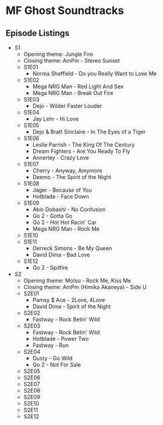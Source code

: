 # MF Ghost Soundtracks

## Episode Listings

* S1
  * Opening theme: Jungle Fire
  * Closing theme: AmPm - Stereo Sunset
  * S1E01
    * Norma Sheffield - Do you Really Want to Love Me
  * S1E02
    * Mega NRG Man - Red Light And Sex
    * Mega NRG Man - Break Out Fire
  * S1E03
    * Dejo - Wilder Faster Louder
  * S1E04
    * Jay Lehr - Hi Love
  * S1E05
    * Dejo & Bratt Sinclaire - In The Eyes of a Tiger
  * S1E06
    * Leslie Parrish - The King Of The Century
    * Dream Fighters - Are You Ready To Fly
    * Annerley - Crazy Love
  * S1E07
    * Cherry - Anyway, Amymore
    * Deemo - The Spirit of the Night
  * S1E08
    * Jager - Because of You
    * Hotblade - Face Down
  * S1E09
    * Akio Dobashi - No Confusion
    * Go 2 - Gotta Go
    * Go 2 - Hot Hot Racin' Car
    * Mega NRG Man - Rock Me
  * S1E10
  * S1E11
    * Derreck Simons - Be My Queen
    * David Dima - Bad Love
  * S1E12
    * Go 2 - Spitfire
* S2
  * Opening theme: Motsu - Rock Me, Kiss Me
  * Closing theme: AmPm (Himika Akaneya) - Side U
  * S2E01
    * Pamsy $ Ace - 2Love, 4Love
    * David Dima - Spirit of the Night
  * S2E02
    * Fastway - Rock Betin' Wild
  * S2E03
    * Fastway - Rock Betin' Wild
    * Hotblade - Power Two
    * Fastway - Run
  * S2E04
    * Dusty - Go Wild
    * Go 2 - Not For Sale
  * S2E05
  * S2E06
  * S2E07
  * S2E08
  * S2E09
  * S2E10
  * S2E11
  * S2E12
